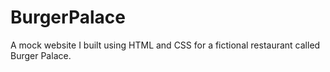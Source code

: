 # BurgerPalace
A mock website I built using HTML and CSS for a fictional restaurant called Burger Palace.
